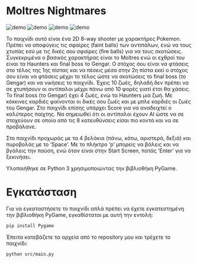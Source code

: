 # Moltres Nightmares

![demo](https://github.com/DsTyM/Moltres-Nightmares/blob/master/gif/1.gif?raw=true)
![demo](https://github.com/DsTyM/Moltres-Nightmares/blob/master/gif/2.gif?raw=true)
![demo](https://github.com/DsTyM/Moltres-Nightmares/blob/master/gif/3.gif?raw=true)
![demo](https://github.com/DsTyM/Moltres-Nightmares/blob/master/gif/4.gif?raw=true)

Το παιχνίδι αυτό είναι ένα 2D 8-way shooter με χαρακτήρες Pokemon. Πρέπει να αποφύγεις τις σφαίρες 
(faint balls) των αντιπάλων, ενώ να τους χτυπάς εσύ με τις δικές σου σφαίρες (fire balls) 
για να τους σκοτώσεις. 
Συγκεκριμένα ο βασικός χαρακτήρας είναι 
το Moltres ενώ οι εχθροί του είναι τα Haunters και final boss το Gengar.
Ο στόχος σου είναι να φτάσεις στο τέλος της 1ης πίστας και να 
πέσεις μέσα στην 2η πίστα εκεί ο στόχος σου είναι να φτάσεις μέχρι το τέλος ώστε να 
σκοτώσεις το final boss (το Gengar) και να νικήσεις το παιχνίδι. Έχεις 10 ζωές, δηλαδή 
δεν πρέπει να σε χτυπήσουν οι αντίπαλοι μέχρι πάνω από 10 φορές γιατί έτσι θα χάσεις. 
Το final boss (το Gengar) έχει 4 ζωές, ενώ τα Haunters μια ζωή. Με κόκκινες καρδιές φαίνονται 
οι δικές σου ζωές και με μπλε καρδιές οι ζωές του Gengar. Στο παιχνίδι επίσης υπάρχει Score 
για να αναδειχτεί ο καλύτερος παίχτης.
Να σημειωθεί ότι οι αντίπαλοι έχουν AI ώστε να σε στοχεύουν σε οποία από τις 8 κατευθύνσεις 
είσαι πιο κοντά και να σε προβάλανε.

Στο παιχνίδι προχωράς με τα 4 βελάκια (πάνω, κάτω, αριστερά, δεξιά) και πυροβολάς με το 
‘Space’. Με το πλήκτρο ‘p’ μπορείς να βάλεις και να βγάλεις την παύση, ενώ όταν είναι 
στην Start Screen, πατάς ‘Enter’ για να ξεκινήσει.

Υλοποιήθηκε σε Python 3 χρησιμοποιώντας την βιβλιοθήκη PyGame.

# Εγκατάσταση

Για να εγκαταστήσετε το παιχνίδι απλά πρέπει να έχετε εγκατεστημένη την βιβλιοθήκη PyGame, 
εγκαθίσταται με αυτή την εντολή:
```bash
pip install Pygame
``` 
Έπειτα κατεβάζετε τα αρχεία από το repository μου και τρέχετε το παιχνίδι:
```bash
python src/main.py
``` 
